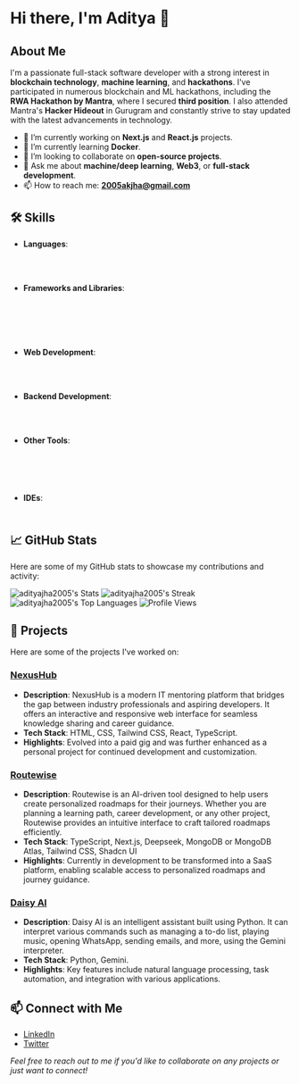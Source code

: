 # Hi there, I'm Aditya 👋

## About Me

I'm a passionate full-stack software developer with a strong interest in **blockchain technology**, **machine learning**, and **hackathons**. I've participated in numerous blockchain and ML hackathons, including the **RWA Hackathon by Mantra**, where I secured **third position**. I also attended Mantra's **Hacker Hideout** in Gurugram and constantly strive to stay updated with the latest advancements in technology.

- 🔭 I’m currently working on **Next.js** and **React.js** projects.  
- 🌱 I’m currently learning **Docker**.  
- 👯 I’m looking to collaborate on **open-source projects**.  
- 💬 Ask me about **machine/deep learning**, **Web3**, or **full-stack development**.  
- 📫 How to reach me: **2005akjha@gmail.com**


## 🛠️ Skills

- **Languages**:  
  <img src="https://img.shields.io/badge/C-00599C?style=for-the-badge&logo=c&logoColor=white" height="12" />  
  <img src="https://img.shields.io/badge/C++-00599C?style=for-the-badge&logo=c%2B%2B&logoColor=white" height="12" />  
  <img src="https://img.shields.io/badge/Java-007396?style=for-the-badge&logo=java&logoColor=white" height="12" />  
  <img src="https://img.shields.io/badge/Python-3776AB?style=for-the-badge&logo=python&logoColor=white" height="12" />

- **Frameworks and Libraries**:  
  <img src="https://img.shields.io/badge/TensorFlow-FF6F00?style=for-the-badge&logo=tensorflow&logoColor=white" height="12" />  
  <img src="https://img.shields.io/badge/React-61DAFB?style=for-the-badge&logo=react&logoColor=white" height="12" />  
  <img src="https://img.shields.io/badge/Next.js-000000?style=for-the-badge&logo=nextdotjs&logoColor=white" height="12" />  
  <img src="https://img.shields.io/badge/Node.js-339933?style=for-the-badge&logo=nodedotjs&logoColor=white" height="12" />  
  <img src="https://img.shields.io/badge/Express.js-404D59?style=for-the-badge" height="12" />  
  <img src="https://img.shields.io/badge/Bootstrap-563D7C?style=for-the-badge&logo=bootstrap&logoColor=white" height="12" />  
  <img src="https://img.shields.io/badge/Tailwind_CSS-38B2AC?style=for-the-badge&logo=tailwind-css&logoColor=white" height="12" />

- **Web Development**:  
  <img src="https://img.shields.io/badge/HTML5-E34F26?style=for-the-badge&logo=html5&logoColor=white" height="12" />  
  <img src="https://img.shields.io/badge/CSS3-1572B6?style=for-the-badge&logo=css3&logoColor=white" height="12" />  
  <img src="https://img.shields.io/badge/JavaScript-F7DF1E?style=for-the-badge&logo=javascript&logoColor=black" height="12" />  
  <img src="https://img.shields.io/badge/TypeScript-3178C6?style=for-the-badge&logo=typescript&logoColor=white" height="12" />

- **Backend Development**:  
  <img src="https://img.shields.io/badge/Node.js-339933?style=for-the-badge&logo=nodedotjs&logoColor=white" height="12" />  
  <img src="https://img.shields.io/badge/Express.js-404D59?style=for-the-badge" height="12" />  
  <img src="https://img.shields.io/badge/PostgreSQL-4169E1?style=for-the-badge&logo=postgresql&logoColor=white" height="12" />  
  <img src="https://img.shields.io/badge/MongoDB-47A248?style=for-the-badge&logo=mongodb&logoColor=white" height="12" />

- **Other Tools**:  
  <img src="https://img.shields.io/badge/Git-F05032?style=for-the-badge&logo=git&logoColor=white" height="12" />  
  <img src="https://img.shields.io/badge/Docker-2496ED?style=for-the-badge&logo=docker&logoColor=white" height="12" />  
  <img src="https://img.shields.io/badge/Solidity-363636?style=for-the-badge&logo=solidity&logoColor=white" height="12" />  
  <img src="https://img.shields.io/badge/Machine_Learning-2C3E50?style=for-the-badge&logo=machine-learning&logoColor=white" height="12" />  
  <img src="https://img.shields.io/badge/Neural_Networks-2C3E50?style=for-the-badge&logo=neural-networks&logoColor=white" height="12" />  
  <img src="https://img.shields.io/badge/Jupyter_Notebook-F37626?style=for-the-badge&logo=jupyter&logoColor=white" height="12" />

- **IDEs**:  
  <img src="https://img.shields.io/badge/VS_Code-007ACC?style=for-the-badge&logo=visual-studio-code&logoColor=white" height="12" />  
  <img src="https://img.shields.io/badge/PyCharm-000000?style=for-the-badge&logo=pycharm&logoColor=white" height="12" />


## 📈 GitHub Stats

Here are some of my GitHub stats to showcase my contributions and activity:

![adityajha2005's Stats](https://github-readme-stats.vercel.app/api?username=adityajha2005&theme=neon&show_icons=true&hide_border=true&count_private=true)
![adityajha2005's Streak](https://github-readme-streak-stats.herokuapp.com/?user=adityajha2005&theme=neon&hide_border=true)
![adityajha2005's Top Languages](https://github-readme-stats.vercel.app/api/top-langs/?username=adityajha2005&theme=neon&show_icons=true&hide_border=true&layout=compact)
![Profile Views](https://komarev.com/ghpvc/?username=adityajha2005&color=brightgreen)



## 🚀 Projects

Here are some of the projects I've worked on:

### [NexusHub](https://github.com/adityajha2005/nexushub)  
- **Description**: NexusHub is a modern IT mentoring platform that bridges the gap between industry professionals and aspiring developers. It offers an interactive and responsive web interface for seamless knowledge sharing and career guidance.  
- **Tech Stack**: HTML, CSS, Tailwind CSS, React, TypeScript.  
- **Highlights**: Evolved into a paid gig and was further enhanced as a personal project for continued development and customization.  

### [Routewise](https://github.com/adityajha2005/RouteWise-Main)
- **Description**: Routewise is an AI-driven tool designed to help users create personalized roadmaps for their journeys. Whether you are planning a learning path, career development, or any other project, Routewise provides an intuitive interface to craft tailored roadmaps efficiently.  
- **Tech Stack**: TypeScript, Next.js, Deepseek, MongoDB or MongoDB Atlas, Tailwind CSS, Shadcn UI
- **Highlights**: Currently in development to be transformed into a SaaS platform, enabling scalable access to personalized roadmaps and journey guidance.  



### [Daisy AI](https://github.com/adityajha2005/DaisyAI)
- **Description**: Daisy AI is an intelligent assistant built using Python. It can interpret various commands such as managing a to-do list, playing music, opening WhatsApp, sending emails, and more, using the Gemini interpreter.
- **Tech Stack**: Python, Gemini.
- **Highlights**: Key features include natural language processing, task automation, and integration with various applications.



## 📫 Connect with Me

- [LinkedIn](https://www.linkedin.com/in/aditya-jha-654800280/)
- [Twitter](https://twitter.com/adxtya_jha?t=9gvxUDQv-9RQ2y3xsnUxmA&s=08)



*Feel free to reach out to me if you'd like to collaborate on any projects or just want to connect!*
